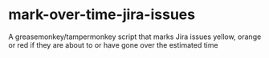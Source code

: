 # mark-over-time-jira-issues
A greasemonkey/tampermonkey script that marks Jira issues yellow, orange or red if they are about to or have gone over the estimated time
